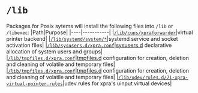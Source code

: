 # `/lib`

Packages for Posix sytems will install the following files into `/lib` or `/libexec`:
|Path|Purpose|
|----|-----------|
|[`/lib/cups/xpraforwarder`](https://github.com/Xpra-org/xpra/tree/master/fs/lib/cups/xpraforwarder)|virtual printer backend|
|[`/lib/systemd/system/*`](https://github.com/Xpra-org/xpra/tree/master/fs/lib/systemd/system)|systemd service and socket activation files|
|[`/lib/sysusers.d/xpra.conf`](https://github.com/Xpra-org/xpra/tree/master/fs/lib/sysusers.d/xpra.conf)|[sysusers.d](https://www.freedesktop.org/software/systemd/man/sysusers.d.html) declarative allocation of system users and groups|
|[`/lib/tmpfiles.d/xpra.conf`](https://github.com/Xpra-org/xpra/tree/master/fs/lib/tmpfiles.d/xpra.conf)|[tmpfiles.d](https://www.freedesktop.org/software/systemd/man/tmpfiles.d.html) configuration for creation, deletion and cleaning of volatile and temporary files|
|[`/lib/tmpfiles.d/xpra.conf`](https://github.com/Xpra-org/xpra/tree/master/fs/lib/tmpfiles.d/xpra.conf)|[tmpfiles.d](https://www.freedesktop.org/software/systemd/man/tmpfiles.d.html) configuration for creation, deletion and cleaning of volatile and temporary files|
|[`/lib/udev/rules.d/71-xpra-virtual-pointer.rules`](https://github.com/Xpra-org/xpra/tree/master/fs/lib/udev/rules.d/71-xpra-virtual-pointer.rules)|udev rules for xpra's uinput virtual devices|
